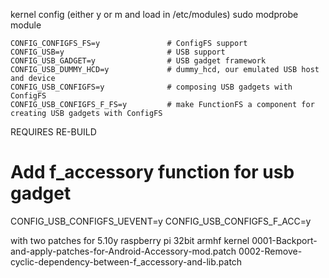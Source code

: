 kernel config (either y or m and load in /etc/modules)
sudo modprobe module

```
CONFIG_CONFIGFS_FS=y               # ConfigFS support
CONFIG_USB=y                       # USB support
CONFIG_USB_GADGET=y                # USB gadget framework
CONFIG_USB_DUMMY_HCD=y             # dummy_hcd, our emulated USB host and device
CONFIG_USB_CONFIGFS=y              # composing USB gadgets with ConfigFS
CONFIG_USB_CONFIGFS_F_FS=y         # make FunctionFS a component for creating USB gadgets with ConfigFS
```

REQUIRES RE-BUILD
# Add f_accessory function for usb gadget
CONFIG_USB_CONFIGFS_UEVENT=y
CONFIG_USB_CONFIGFS_F_ACC=y

with two patches for 5.10y raspberry pi 32bit armhf kernel
0001-Backport-and-apply-patches-for-Android-Accessory-mod.patch
0002-Remove-cyclic-dependency-between-f_accessory-and-lib.patch
